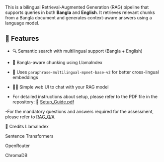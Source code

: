 This is a bilingual Retrieval-Augmented Generation (RAG) pipeline that supports queries in both **Bangla** and **English**. It retrieves relevant chunks from a Bangla document and generates context-aware answers using a language model.
## 🚀 Features

- 🔍 Semantic search with multilingual support (Bangla + English)
- 🧩 Bangla-aware chunking using LlamaIndex
- 🧠 Uses `paraphrase-multilingual-mpnet-base-v2` for better cross-lingual embeddings
- 🧑‍💻 Simple web UI to chat with your RAG model

- For detailed instructions about setup, please refer to the PDF file in the repository:
📄 [Setup_Guide.pdf](https://github.com/RaisaTahasen/RAG/blob/main/Setup%20Guide.pdf)

-For the mandatory questions and answers required for the assessment, please refer to [RAG_Q/A](https://github.com/RaisaTahasen/RAG/blob/main/RAG_Q_A.pdf)

📌 Credits
LlamaIndex

Sentence Transformers

OpenRouter

ChromaDB
